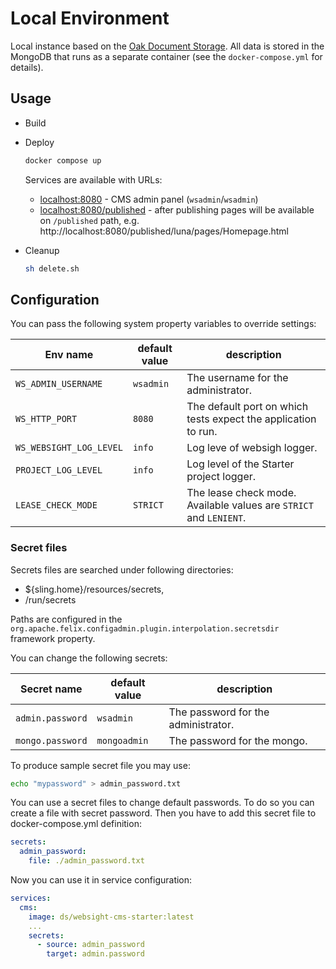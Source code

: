 # Local Environment

Local instance based on the [Oak Document Storage](https://jackrabbit.apache.org/oak/docs/nodestore/documentmk.html).
All data is stored in the MongoDB that runs as a separate container (see the `docker-compose.yml` for details).

## Usage

* Build

* Deploy
    ```bash
    docker compose up
    ```

    Services are available with URLs:
    - [localhost:8080](http://localhost:8080/) - CMS admin panel (`wsadmin`/`wsadmin`)
    - [localhost:8080/published](http://localhost:8080/published) - after publishing pages will be available on `/published` path, e.g. http://localhost:8080/published/luna/pages/Homepage.html

* Cleanup
    ```bash
    sh delete.sh
    ```


## Configuration

You can pass the following system property variables to override settings:

| Env name                 | default value  | description                                                        |
|--------------------------|----------------|--------------------------------------------------------------------|
| `WS_ADMIN_USERNAME`      | `wsadmin`      | The username for the administrator.                                |
| `WS_HTTP_PORT`           | `8080`         | The default port on which tests expect the application to run.     |
| `WS_WEBSIGHT_LOG_LEVEL`  | `info`         | Log leve of websigh logger.                                        |
| `PROJECT_LOG_LEVEL`      | `info`         | Log level of the Starter project logger.                           |
| `LEASE_CHECK_MODE`       | `STRICT`       | The lease check mode. Available values are `STRICT` and `LENIENT`. |

### Secret files
Secrets files are searched under following directories:

- ${sling.home}/resources/secrets,
- /run/secrets

Paths are configured in the `org.apache.felix.configadmin.plugin.interpolation.secretsdir` framework property.

You can change the following secrets:

| Secret name      | default value | description                         |
|------------------|---------------|-------------------------------------|
| `admin.password` | `wsadmin`     | The password for the administrator. |
| `mongo.password` | `mongoadmin`  | The password for the mongo.         |

To produce sample secret file you may use:

```bash
echo "mypassword" > admin_password.txt
```

You can use a secret files to change default passwords. 
To do so you can create a file with secret password. 
Then you have to add this secret file to docker-compose.yml definition:

```yaml
secrets:
  admin_password:
    file: ./admin_password.txt
```

Now you can use it in service configuration:
```yaml
services:
  cms:
    image: ds/websight-cms-starter:latest
    ...
    secrets:
      - source: admin_password
        target: admin.password
```